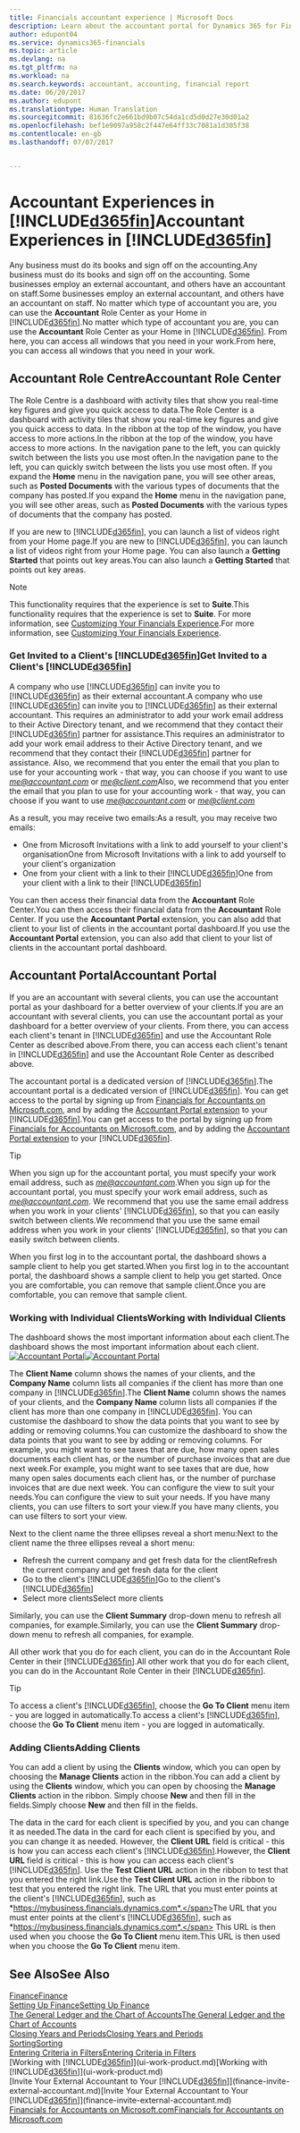 ```yaml
---
title: Financials accountant experience | Microsoft Docs
description: Learn about the accountant portal for Dynamics 365 for Financials and the Accountant Role Centre that supports the accountant in the client company.
author: edupont04
ms.service: dynamics365-financials
ms.topic: article
ms.devlang: na
ms.tgt_pltfrm: na
ms.workload: na
ms.search.keywords: accountant, accounting, financial report
ms.date: 06/20/2017
ms.author: edupont
ms.translationtype: Human Translation
ms.sourcegitcommit: 81636fc2e661bd9b07c54da1cd5d0d27e30d01a2
ms.openlocfilehash: bef1e9097a958c2f447e64ff33c7081a1d305f38
ms.contentlocale: en-gb
ms.lasthandoff: 07/07/2017


---
```

# <a name="accountant-experiences-in-included365finincludesd365finmdmd"></a><span data-ttu-id="5263a-103">Accountant Experiences in [!INCLUDE[d365fin](includes/d365fin_md.md)]</span><span class="sxs-lookup"><span data-stu-id="5263a-103">Accountant Experiences in [!INCLUDE[d365fin](includes/d365fin_md.md)]</span></span>
<span data-ttu-id="5263a-104">Any business must do its books and sign off on the accounting.</span><span class="sxs-lookup"><span data-stu-id="5263a-104">Any business must do its books and sign off on the accounting.</span></span> <span data-ttu-id="5263a-105">Some businesses employ an external accountant, and others have an accountant on staff.</span><span class="sxs-lookup"><span data-stu-id="5263a-105">Some businesses employ an external accountant, and others have an accountant on staff.</span></span> <span data-ttu-id="5263a-106">No matter which type of accountant you are, you can use the **Accountant** Role Center as your Home in [!INCLUDE[d365fin](includes/d365fin_md.md)].</span><span class="sxs-lookup"><span data-stu-id="5263a-106">No matter which type of accountant you are, you can use the **Accountant** Role Center as your Home in [!INCLUDE[d365fin](includes/d365fin_md.md)].</span></span> <span data-ttu-id="5263a-107">From here, you can access all windows that you need in your work.</span><span class="sxs-lookup"><span data-stu-id="5263a-107">From here, you can access all windows that you need in your work.</span></span>  

## <a name="accountant-role-center"></a><span data-ttu-id="5263a-108">Accountant Role Centre</span><span class="sxs-lookup"><span data-stu-id="5263a-108">Accountant Role Center</span></span>
<span data-ttu-id="5263a-109">The Role Centre is a dashboard with activity tiles that show you real-time key figures and give you quick access to data.</span><span class="sxs-lookup"><span data-stu-id="5263a-109">The Role Center is a dashboard with activity tiles that show you real-time key figures and give you quick access to data.</span></span> <span data-ttu-id="5263a-110">In the ribbon at the top of the window, you have access to more actions.</span><span class="sxs-lookup"><span data-stu-id="5263a-110">In the ribbon at the top of the window, you have access to more actions.</span></span> <span data-ttu-id="5263a-111">In the navigation pane to the left, you can quickly switch between the lists you use most often.</span><span class="sxs-lookup"><span data-stu-id="5263a-111">In the navigation pane to the left, you can quickly switch between the lists you use most often.</span></span> <span data-ttu-id="5263a-112">If you expand the **Home** menu in the navigation pane, you will see other areas, such as **Posted Documents** with the various types of documents that the company has posted.</span><span class="sxs-lookup"><span data-stu-id="5263a-112">If you expand the **Home** menu in the navigation pane, you will see other areas, such as **Posted Documents** with the various types of documents that the company has posted.</span></span>  

<span data-ttu-id="5263a-113">If you are new to [!INCLUDE[d365fin](includes/d365fin_md.md)], you can launch a list of videos right from your Home page.</span><span class="sxs-lookup"><span data-stu-id="5263a-113">If you are new to [!INCLUDE[d365fin](includes/d365fin_md.md)], you can launch a list of videos right from your Home page.</span></span> <span data-ttu-id="5263a-114">You can also launch a **Getting Started** that points out key areas.</span><span class="sxs-lookup"><span data-stu-id="5263a-114">You can also launch a **Getting Started** that points out key areas.</span></span>  

> [!NOTE]  
>  <span data-ttu-id="5263a-115">This functionality requires that the experience is set to **Suite**.</span><span class="sxs-lookup"><span data-stu-id="5263a-115">This functionality requires that the experience is set to **Suite**.</span></span> <span data-ttu-id="5263a-116">For more information, see [Customizing Your Financials Experience](ui-experiences.md).</span><span class="sxs-lookup"><span data-stu-id="5263a-116">For more information, see [Customizing Your Financials Experience](ui-experiences.md).</span></span>  

### <a name="get-invited-to-a-clients-included365finincludesd365finmdmd"></a><span data-ttu-id="5263a-117">Get Invited to a Client's [!INCLUDE[d365fin](includes/d365fin_md.md)]</span><span class="sxs-lookup"><span data-stu-id="5263a-117">Get Invited to a Client's [!INCLUDE[d365fin](includes/d365fin_md.md)]</span></span>
<span data-ttu-id="5263a-118">A company who use [!INCLUDE[d365fin](includes/d365fin_md.md)] can invite you to [!INCLUDE[d365fin](includes/d365fin_md.md)] as their external accountant.</span><span class="sxs-lookup"><span data-stu-id="5263a-118">A company who use [!INCLUDE[d365fin](includes/d365fin_md.md)] can invite you to [!INCLUDE[d365fin](includes/d365fin_md.md)] as their external accountant.</span></span> <span data-ttu-id="5263a-119">This requires an administrator to add your work email address to their Active Directory tenant, and we recommend that they contact their [!INCLUDE[d365fin](includes/d365fin_md.md)] partner for assistance.</span><span class="sxs-lookup"><span data-stu-id="5263a-119">This requires an administrator to add your work email address to their Active Directory tenant, and we recommend that they contact their [!INCLUDE[d365fin](includes/d365fin_md.md)] partner for assistance.</span></span> <span data-ttu-id="5263a-120">Also, we recommend that you enter the email that you plan to use for your accounting work - that way, you can choose if you want to use *me@accountant.com* or *me@client.com*</span><span class="sxs-lookup"><span data-stu-id="5263a-120">Also, we recommend that you enter the email that you plan to use for your accounting work - that way, you can choose if you want to use *me@accountant.com* or *me@client.com*</span></span>  

<span data-ttu-id="5263a-121">As a result, you may receive two emails:</span><span class="sxs-lookup"><span data-stu-id="5263a-121">As a result, you may receive two emails:</span></span>

-   <span data-ttu-id="5263a-122">One from Microsoft Invitations with a link to add yourself to your client's organisation</span><span class="sxs-lookup"><span data-stu-id="5263a-122">One from Microsoft Invitations with a link to add yourself to your client's organization</span></span>  
-   <span data-ttu-id="5263a-123">One from your client with a link to their [!INCLUDE[d365fin](includes/d365fin_md.md)]</span><span class="sxs-lookup"><span data-stu-id="5263a-123">One from your client with a link to their [!INCLUDE[d365fin](includes/d365fin_md.md)]</span></span>  

<span data-ttu-id="5263a-124">You can then access their financial data from the **Accountant** Role Center.</span><span class="sxs-lookup"><span data-stu-id="5263a-124">You can then access their financial data from the **Accountant** Role Center.</span></span> <span data-ttu-id="5263a-125">If you use the **Accountant Portal** extension, you can also add that client to your list of clients in the accountant portal dashboard.</span><span class="sxs-lookup"><span data-stu-id="5263a-125">If you use the **Accountant Portal** extension, you can also add that client to your list of clients in the accountant portal dashboard.</span></span>  

## <a name="accountant-portal"></a><span data-ttu-id="5263a-126">Accountant Portal</span><span class="sxs-lookup"><span data-stu-id="5263a-126">Accountant Portal</span></span>
<span data-ttu-id="5263a-127">If you are an accountant with several clients, you can use the accountant portal as your dashboard for a better overview of your clients.</span><span class="sxs-lookup"><span data-stu-id="5263a-127">If you are an accountant with several clients, you can use the accountant portal as your dashboard for a better overview of your clients.</span></span> <span data-ttu-id="5263a-128">From there, you can access each client's tenant in [!INCLUDE[d365fin](includes/d365fin_md.md)] and use the Accountant Role Center as described above.</span><span class="sxs-lookup"><span data-stu-id="5263a-128">From there, you can access each client's tenant in [!INCLUDE[d365fin](includes/d365fin_md.md)] and use the Accountant Role Center as described above.</span></span>  

<span data-ttu-id="5263a-129">The accountant portal is a dedicated version of [!INCLUDE[d365fin](includes/d365fin_md.md)].</span><span class="sxs-lookup"><span data-stu-id="5263a-129">The accountant portal is a dedicated version of [!INCLUDE[d365fin](includes/d365fin_md.md)].</span></span> <span data-ttu-id="5263a-130">You can get access to the portal by signing up from [Financials for Accountants on Microsoft.com](https://www.microsoft.com/en-us/dynamics365/financial-insights-for-accountants), and by adding the [Accountant Portal extension](ui-extensions-accountant-portal.md) to your [!INCLUDE[d365fin](includes/d365fin_md.md)].</span><span class="sxs-lookup"><span data-stu-id="5263a-130">You can get access to the portal by signing up from [Financials for Accountants on Microsoft.com](https://www.microsoft.com/en-us/dynamics365/financial-insights-for-accountants), and by adding the [Accountant Portal extension](ui-extensions-accountant-portal.md) to your [!INCLUDE[d365fin](includes/d365fin_md.md)].</span></span>  

> [!TIP]  
>  <span data-ttu-id="5263a-131">When you sign up for the accountant portal, you must specify your work email address, such as *me@accountant.com*.</span><span class="sxs-lookup"><span data-stu-id="5263a-131">When you sign up for the accountant portal, you must specify your work email address, such as *me@accountant.com*.</span></span> <span data-ttu-id="5263a-132">We recommend that you use the same email address when you work in your clients' [!INCLUDE[d365fin](includes/d365fin_md.md)], so that you can easily switch between clients.</span><span class="sxs-lookup"><span data-stu-id="5263a-132">We recommend that you use the same email address when you work in your clients' [!INCLUDE[d365fin](includes/d365fin_md.md)], so that you can easily switch between clients.</span></span>  

<span data-ttu-id="5263a-133">When you first log in to the accountant portal, the dashboard shows a sample client to help you get started.</span><span class="sxs-lookup"><span data-stu-id="5263a-133">When you first log in to the accountant portal, the dashboard shows a sample client to help you get started.</span></span> <span data-ttu-id="5263a-134">Once you are comfortable, you can remove that sample client.</span><span class="sxs-lookup"><span data-stu-id="5263a-134">Once you are comfortable, you can remove that sample client.</span></span>  

### <a name="working-with-individual-clients"></a><span data-ttu-id="5263a-135">Working with Individual Clients</span><span class="sxs-lookup"><span data-stu-id="5263a-135">Working with Individual Clients</span></span>
<span data-ttu-id="5263a-136">The dashboard shows the most important information about each client.</span><span class="sxs-lookup"><span data-stu-id="5263a-136">The dashboard shows the most important information about each client.</span></span>  
<span data-ttu-id="5263a-137">[![Accountant Portal](./media/ui-extensions-accportal/accountant-portal.png)](https://go.microsoft.com/fwlink/?linkid=851257)</span><span class="sxs-lookup"><span data-stu-id="5263a-137">[![Accountant Portal](./media/ui-extensions-accportal/accountant-portal.png)](https://go.microsoft.com/fwlink/?linkid=851257)</span></span>

<span data-ttu-id="5263a-138">The **Client Name** column shows the names of your clients, and the **Company Name** column lists all companies if the client has more than one company in [!INCLUDE[d365fin](includes/d365fin_md.md)].</span><span class="sxs-lookup"><span data-stu-id="5263a-138">The **Client Name** column shows the names of your clients, and the **Company Name** column lists all companies if the client has more than one company in [!INCLUDE[d365fin](includes/d365fin_md.md)].</span></span> <span data-ttu-id="5263a-139">You can customise the dashboard to show the data points that you want to see by adding or removing columns.</span><span class="sxs-lookup"><span data-stu-id="5263a-139">You can customize the dashboard to show the data points that you want to see by adding or removing columns.</span></span> <span data-ttu-id="5263a-140">For example, you might want to see taxes that are due, how many open sales documents each client has, or the number of purchase invoices that are due next week.</span><span class="sxs-lookup"><span data-stu-id="5263a-140">For example, you might want to see taxes that are due, how many open sales documents each client has, or the number of purchase invoices that are due next week.</span></span> <span data-ttu-id="5263a-141">You can configure the view to suit your needs.</span><span class="sxs-lookup"><span data-stu-id="5263a-141">You can configure the view to suit your needs.</span></span> <span data-ttu-id="5263a-142">If you have many clients, you can use filters to sort your view.</span><span class="sxs-lookup"><span data-stu-id="5263a-142">If you have many clients, you can use filters to sort your view.</span></span>  

<span data-ttu-id="5263a-143">Next to the client name the three ellipses reveal a short menu:</span><span class="sxs-lookup"><span data-stu-id="5263a-143">Next to the client name the three ellipses reveal a short menu:</span></span>

-   <span data-ttu-id="5263a-144">Refresh the current company and get fresh data for the client</span><span class="sxs-lookup"><span data-stu-id="5263a-144">Refresh the current company and get fresh data for the client</span></span>  
-   <span data-ttu-id="5263a-145">Go to the client's [!INCLUDE[d365fin](includes/d365fin_md.md)]</span><span class="sxs-lookup"><span data-stu-id="5263a-145">Go to the client's [!INCLUDE[d365fin](includes/d365fin_md.md)]</span></span>  
-   <span data-ttu-id="5263a-146">Select more clients</span><span class="sxs-lookup"><span data-stu-id="5263a-146">Select more clients</span></span>  

<span data-ttu-id="5263a-147">Similarly, you can use the **Client Summary** drop-down menu to refresh all companies, for example.</span><span class="sxs-lookup"><span data-stu-id="5263a-147">Similarly, you can use the **Client Summary** drop-down menu to refresh all companies, for example.</span></span>  

<span data-ttu-id="5263a-148">All other work that you do for each client, you can do in the Accountant Role Center in their [!INCLUDE[d365fin](includes/d365fin_md.md)].</span><span class="sxs-lookup"><span data-stu-id="5263a-148">All other work that you do for each client, you can do in the Accountant Role Center in their [!INCLUDE[d365fin](includes/d365fin_md.md)].</span></span>  

> [!TIP]  
>  <span data-ttu-id="5263a-149">To access a client's [!INCLUDE[d365fin](includes/d365fin_md.md)], choose the **Go To Client** menu item - you are logged in automatically.</span><span class="sxs-lookup"><span data-stu-id="5263a-149">To access a client's [!INCLUDE[d365fin](includes/d365fin_md.md)], choose the **Go To Client** menu item - you are logged in automatically.</span></span>

### <a name="adding-clients"></a><span data-ttu-id="5263a-150">Adding Clients</span><span class="sxs-lookup"><span data-stu-id="5263a-150">Adding Clients</span></span>
<span data-ttu-id="5263a-151">You can add a client by using the **Clients** window, which you can open by choosing the **Manage Clients** action in the ribbon.</span><span class="sxs-lookup"><span data-stu-id="5263a-151">You can add a client by using the **Clients** window, which you can open by choosing the **Manage Clients** action in the ribbon.</span></span> <span data-ttu-id="5263a-152">Simply choose **New** and then fill in the fields.</span><span class="sxs-lookup"><span data-stu-id="5263a-152">Simply choose **New** and then fill in the fields.</span></span>  

<span data-ttu-id="5263a-153">The data in the card for each client is specified by you, and you can change it as needed.</span><span class="sxs-lookup"><span data-stu-id="5263a-153">The data in the card for each client is specified by you, and you can change it as needed.</span></span> <span data-ttu-id="5263a-154">However, the **Client URL** field is critical - this is how you can access each client's [!INCLUDE[d365fin](includes/d365fin_md.md)].</span><span class="sxs-lookup"><span data-stu-id="5263a-154">However, the **Client URL** field is critical - this is how you can access each client's [!INCLUDE[d365fin](includes/d365fin_md.md)].</span></span> <span data-ttu-id="5263a-155">Use the **Test Client URL** action in the ribbon to test that you entered the right link.</span><span class="sxs-lookup"><span data-stu-id="5263a-155">Use the **Test Client URL** action in the ribbon to test that you entered the right link.</span></span> <span data-ttu-id="5263a-156">The URL that you must enter points at the client's [!INCLUDE[d365fin](includes/d365fin_md.md)], such as *https://mybusiness.financials.dynamics.com*.</span><span class="sxs-lookup"><span data-stu-id="5263a-156">The URL that you must enter points at the client's [!INCLUDE[d365fin](includes/d365fin_md.md)], such as *https://mybusiness.financials.dynamics.com*.</span></span> <span data-ttu-id="5263a-157">This URL is then used when you choose the **Go To Client** menu item.</span><span class="sxs-lookup"><span data-stu-id="5263a-157">This URL is then used when you choose the **Go To Client** menu item.</span></span>  

<!--If you have been invited to a client's [!INCLUDE[d365fin](includes/d365fin_md.md)] and signed in with your work account, then the client will be added to your dashboard in the accountant portal. -->

## <a name="see-also"></a><span data-ttu-id="5263a-158">See Also</span><span class="sxs-lookup"><span data-stu-id="5263a-158">See Also</span></span>
[<span data-ttu-id="5263a-159">Finance</span><span class="sxs-lookup"><span data-stu-id="5263a-159">Finance</span></span>](finance.md)  
[<span data-ttu-id="5263a-160">Setting Up Finance</span><span class="sxs-lookup"><span data-stu-id="5263a-160">Setting Up Finance</span></span>](finance-setup-finance.md)  
[<span data-ttu-id="5263a-161">The General Ledger and the Chart of Accounts</span><span class="sxs-lookup"><span data-stu-id="5263a-161">The General Ledger and the Chart of Accounts</span></span>](finance-general-ledger.md)  
[<span data-ttu-id="5263a-162">Closing Years and Periods</span><span class="sxs-lookup"><span data-stu-id="5263a-162">Closing Years and Periods</span></span>](year-close-years-periods.md)  
[<span data-ttu-id="5263a-163">Sorting</span><span class="sxs-lookup"><span data-stu-id="5263a-163">Sorting</span></span>](ui-sorting.md)  
[<span data-ttu-id="5263a-164">Entering Criteria in Filters</span><span class="sxs-lookup"><span data-stu-id="5263a-164">Entering Criteria in Filters</span></span>](ui-enter-criteria-filters.md)  
<span data-ttu-id="5263a-165">[Working with [!INCLUDE[d365fin](includes/d365fin_md.md)]](ui-work-product.md)</span><span class="sxs-lookup"><span data-stu-id="5263a-165">[Working with [!INCLUDE[d365fin](includes/d365fin_md.md)]](ui-work-product.md)</span></span>  
<span data-ttu-id="5263a-166">[Invite Your External Accountant to Your [!INCLUDE[d365fin](includes/d365fin_md.md)]](finance-invite-external-accountant.md)</span><span class="sxs-lookup"><span data-stu-id="5263a-166">[Invite Your External Accountant to Your [!INCLUDE[d365fin](includes/d365fin_md.md)]](finance-invite-external-accountant.md)</span></span>  
[<span data-ttu-id="5263a-167">Financials for Accountants on Microsoft.com</span><span class="sxs-lookup"><span data-stu-id="5263a-167">Financials for Accountants on Microsoft.com</span></span>](https://www.microsoft.com/en-us/dynamics365/financial-insights-for-accountants)  

